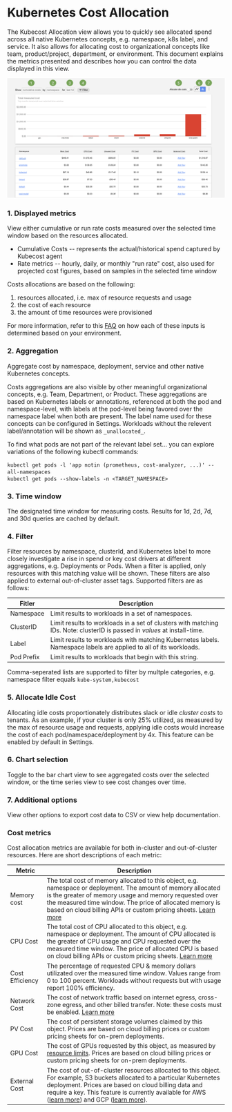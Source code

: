 # Kubernetes Cost Allocation

The Kubecost Allocation view allows you to quickly see allocated spend across all native Kubernetes concepts, e.g. namespace, k8s label, and service. It also allows for allocating cost to organizational concepts like team, product/project, department, or environment. This document explains the metrics presented and describes how you can control the data displayed in this view.

![Cost allocation view](cost-allocation.png)

### 1. Displayed metrics  
View either cumulative or run rate costs measured over the selected time window based on the resources allocated. 

* Cumulative Costs -- represents the actual/historical spend captured by Kubecost agent
* Rate metrics -- hourly, daily, or monthly "run rate" cost, also used for projected cost figures, based on samples in the selected time window 

Costs allocations are based on the following:

1) resources allocated, i.e. max of resource requests and usage  
2) the cost of each resource  
3) the amount of time resources were provisioned  

For more information, refer to this [FAQ](https://github.com/kubecost/cost-model#frequently-asked-questions) on how each of these inputs is determined based on your environment.

### 2. Aggregation  
Aggregate cost by namespace, deployment, service and other native Kubernetes concepts. 

Costs aggregations are also visible by other meaningful organizational concepts, e.g. Team, Department, or Product. These aggregations are based on Kubernetes labels or annotations, referenced at both the pod and namespace-level, with labels at the pod-level being favored over the namespace label when both are present. The label name used for these concepts can be configured in Settings. Workloads without the relevent label/annotation will be shown as `_unallocated_`.

To find what pods are not part of the relevant label set... you can explore variations of the following kubectl commands:  

```
kubectl get pods -l 'app notin (prometheus, cost-analyzer, ...)' --all-namespaces
kubectl get pods --show-labels -n <TARGET_NAMESPACE>
```

### 3. Time window  
The designated time window for measuring costs. Results for 1d, 2d, 7d, and 30d queries are cached by default.

### 4. Filter  
Filter resources by namespace, clusterId, and Kubernetes label to more closely investigate a rise in spend or key cost drivers at different aggregations, e.g. Deployments or Pods. When a filter is applied, only resources with this matching value will be shown. These filters are also applied to external out-of-cluster asset tags. Supported filters are as follows:

| Fitler 	| Description         	|
|--------------------	|---------------------	|
| Namespace        	|  Limit results to workloads in a set of namespaces. |
| ClusterID        	|  Limit results to workloads in a set of clusters with matching IDs. Note: clusterID is passed in _values_ at install-time. |
| Label        	   |  Limit results to workloads with matching Kubernetes labels. Namespace labels are applied to all of its workloads. |
| Pod Prefix        	|  Limit results to workloads that begin with this string. |

Comma-seperated lists are supported to filter by multple categories, e.g. namespace filter equals `kube-system,kubecost`
   
### 5. Allocate Idle Cost  
Allocating idle costs proportionately distributes slack or idle _cluster costs_ to tenants. As an example, if your cluster is only 25% utilized, as measured by the max of resource usage and requests, applying idle costs would increase the cost of each pod/namespace/deployment by 4x. This feature can be enabled by default in Settings.

### 6. Chart selection  
Toggle to the bar chart view to see aggregated costs over the selected window, or the time series view to see cost changes over time.

### 7. Additional options  
View other options to export cost data to CSV or view help documentation.

### Cost metrics

Cost allocation metrics are available for both in-cluster and out-of-cluster resources. Here are short descriptions of each metric:

| Metric 	| Description         	|
|--------------------	|---------------------	|
| Memory cost        	| The total cost of memory allocated to this object, e.g. namespace or deployment. The amount of memory allocated is the greater of memory usage and memory requested over the measured time window. The price of allocated memory is based on cloud billing APIs or custom pricing sheets. [Learn more](https://github.com/kubecost/cost-model#questions)|
| CPU Cost        	| The total cost of CPU allocated to this object, e.g. namespace or deployment. The amount of CPU allocated is the greater of CPU usage and CPU requested over the measured time window. The price of allocated CPU is based on cloud billing APIs or custom pricing sheets. [Learn more](https://github.com/kubecost/cost-model#questions) |
| Cost Efficiency        	| The percentage of requested CPU & memory dollars utilizated over the measured time window. Values range from 0 to 100 percent. Workloads without requests but with usage report 100% efficiency. |
| Network Cost        	| The cost of network traffic based on internet egress, cross-zone egress, and other billed transfer. Note: these costs must be enabled. [Learn more](http://docs.kubecost.com/network-allocation)|
| PV Cost        	| The cost of persistent storage volumes claimed by this object. Prices are based on cloud billing prices or custom pricing sheets for on-prem deployments. |
| GPU Cost        	| The cost of GPUs requested by this object, as measured by [resource limits](https://kubernetes.io/docs/concepts/configuration/manage-compute-resources-container/). Prices are based on cloud billing prices or custom pricing sheets for on-prem deployments. |
| External Cost        	| The cost of out-of-cluster resources allocated to this object. For example, S3 buckets allocated to a particular Kubernetes deployment. Prices are based on cloud billing data and require a key. This feature is currently available for AWS ([learn more](http://docs.kubecost.com/aws-out-of-cluster.html)) and GCP ([learn more](http://docs.kubecost.com/gcp-out-of-cluster.html)). |

